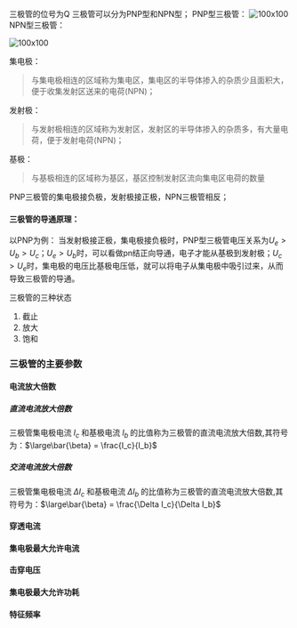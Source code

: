 三极管的位号为Q
三极管可以分为PNP型和NPN型；
PNP型三极管：
![100x100](PNP型三极管.png)
NPN型三极管：

![100x100](NPN型三极管.png)

集电极：
> 与集电极相连的区域称为集电区，集电区的半导体掺入的杂质少且面积大，便于收集发射区送来的电荷(NPN)；

发射极：
>与发射极相连的区域称为发射区，发射区的半导体掺入的杂质多，有大量电荷，便于发射电荷(NPN)；

基极：
>与基极相连的区域称为基区，基区控制发射区流向集电区电荷的数量

PNP三极管的集电极接负极，发射极接正极，NPN三极管相反；

#### 三极管的导通原理：
以PNP为例：
当发射极接正极，集电极接负极时，PNP型三极管电压关系为$U_e>U_b>U_c$；$U_e>U_b$时，可以看做pn结正向导通，电子才能从基极到发射极；$U_c>U_e$时，集电极的电压比基极电压低，就可以将电子从集电极中吸引过来，从而导致三极管的导通。


三极管的三种状态
1. 截止
2. 放大
3. 饱和


### 三极管的主要参数
#### 电流放大倍数
##### 直流电流放大倍数
三极管集电极电流$\;I_c\;$和基极电流$\;I_b\;$的比值称为三极管的直流电流放大倍数,其符号为：$\large\bar{\beta} = \frac{I_c}{I_b}$
##### 交流电流放大倍数
三极管集电极电流$\;\Delta I_c\;$和基极电流$\;\Delta I_b\;$的比值称为三极管的直流电流放大倍数,其符号为：$\large\bar{\beta} = \frac{\Delta I_c}{\Delta I_b}$
#### 穿透电流
#### 集电极最大允许电流
#### 击穿电压
#### 集电极最大允许功耗
#### 特征频率

